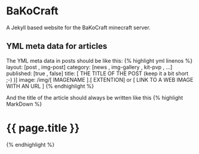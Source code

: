 # BaKoCraft
A Jekyll based website for the BaKoCraft minecraft server.

## YML meta data for articles
The YML meta data in posts should be like this:
{% highlight yml linenos %}
layout: [post , img-post]
category: [news , img-gallery , kit-pvp , ...]
published: [true , false]
title: [ THE TITLE OF THE POST (keep it a bit short ;-) )]
image: /img/[ IMAGENAME ].[ EXTENTION] or [ LINK TO A WEB IMAGE WITH AN URL ]
{% endhighlight %}

And the title of the article should always be written like this
{% highlight MarkDown %}
# {{ page.title }}
{% endhighlight %}
